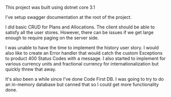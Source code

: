 This project was built using dotnet core 3.1

I've setup swagger documentation at the root of the project. 

I did basic CRUD for Plans and Allocations.  The client should be able to satisfy all the user stores.  However, there can be issues if we get large enough to require paging on the server side.

I was unable to have the time to implement the history user story.  I would also like to create an Error handler that would catch the custom Exceptions to product 400 Status Codes with a message. I also started to implement for various currency units and fractional currency for internationalization but quickly threw that away.  

It's also been a while since I've done Code First DB.  I was going to try to do an in-memory database but canned that so I could get more functionality done. 


   